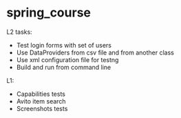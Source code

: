 # spring_course

L2 tasks:
  * Test login forms with set of users
  * Use DataProviders from csv file and from another class
  * Use xml configuration file for testng
  * Build and run from command line

L1:
  * Capabilities tests
  * Avito item search
  * Screenshots tests

